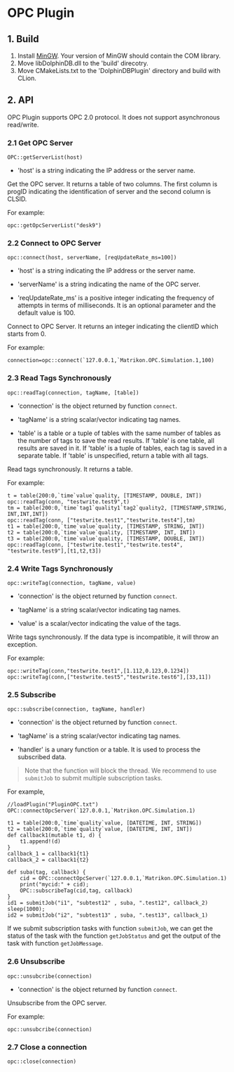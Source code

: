 # OPC Plugin

## 1. Build

1. Install [MinGW](http://www.mingw.org/). Your version of MinGW should contain the COM library.
2. Move libDolphinDB.dll to the 'build' direcotry.
3. Move CMakeLists.txt to the 'DolphinDBPlugin' directory and build with CLion.

## 2. API 

OPC Plugin supports OPC 2.0 protocol. It does not support asynchronous read/write. 

### 2.1 Get OPC Server

```
OPC::getServerList(host)
```
- 'host' is a string indicating the IP address or the server name. 

Get the OPC server. It returns a table of two columns. The first column is progID indicating the identification of server and the second column is CLSID.

For example:

```
opc::getOpcServerList("desk9")
```

### 2.2 Connect to OPC Server

```
opc::connect(host, serverName, [reqUpdateRate_ms=100])
```
- 'host' is a string indicating the IP address or the server name. 

- 'serverName' is a string indicating the name of the OPC server.

- 'reqUpdateRate_ms' is a positive integer indicating the frequency of attempts               in terms of milliseconds. It is an optional parameter and the default value is 100. 

Connect to OPC Server. It returns an integer indicating the clientID which starts from 0.

For example:

```
connection=opc::connect(`127.0.0.1,`Matrikon.OPC.Simulation.1,100)
```

### 2.3 Read Tags Synchronously

```
opc::readTag(connection, tagName, [table])
```
- 'connection' is the object returned by function `connect`.

- 'tagName' is a string scalar/vector indicating tag names.

- 'table' is a table or a tuple of tables with the same number of tables as the number of tags to save the read results. If 'table' is one table, all results are saved in it. If 'table' is a tuple of tables, each tag is saved in a separate table. If 'table' is unspecified, return a table with all tags. 

Read tags synchronously. It returns a table.

For example:

```
t = table(200:0,`time`value`quality, [TIMESTAMP, DOUBLE, INT])
opc::readTag(conn, "testwrite.test9",t)
tm = table(200:0,`time`tag1`quality1`tag2`quality2, [TIMESTAMP,STRING, INT,INT,INT])
opc::readTag(conn, ["testwrite.test1","testwrite.test4"],tm) 
t1 = table(200:0,`time`value`quality, [TIMESTAMP, STRING, INT])
t2 = table(200:0,`time`value`quality, [TIMESTAMP, INT, INT])
t3 = table(200:0,`time`value`quality, [TIMESTAMP, DOUBLE, INT])
opc::readTag(conn, ["testwrite.test1","testwrite.test4", "testwrite.test9"],[t1,t2,t3]) 
```

### 2.4 Write Tags Synchronously

```
opc::writeTag(connection, tagName, value)
```
- 'connection' is the object returned by function `connect`.

- 'tagName' is a string scalar/vector indicating tag names.

- 'value' is a scalar/vector indicating the value of the tags.

Write tags synchronously. If the data type is incompatible, it will throw an exception.

For example:

```
opc::writeTag(conn,"testwrite.test1",[1.112,0.123,0.1234])
opc::writeTag(conn,["testwrite.test5","testwrite.test6"],[33,11])

```

### 2.5 Subscribe

```
opc::subscribe(connection, tagName, handler)
```
- 'connection' is the object returned by function `connect`.

- 'tagName' is a string scalar/vector indicating tag names.

- 'handler' is a unary function or a table. It is used to process the subscribed data. 

> Note that the function will block the thread. We recommend to use `submitJob` to submit multiple subscription tasks.

For example,

```
//loadPlugin("PluginOPC.txt")
OPC::connectOpcServer(`127.0.0.1,`Matrikon.OPC.Simulation.1)

t1 = table(200:0,`time`quality`value, [DATETIME, INT, STRING])
t2 = table(200:0,`time`quality`value, [DATETIME, INT, INT])
def callback1(mutable t1, d) {
	t1.append!(d)
}
callback_1 = callback1{t1}
callback_2 = callback1{t2}

def suba(tag, callback) {
	cid = OPC::connectOpcServer(`127.0.0.1,`Matrikon.OPC.Simulation.1)
	print("mycid:" + cid);
	OPC::subscribeTag(cid,tag, callback)
}
id1 = submitJob("i1", "subtest12" , suba, ".test12", callback_2)
sleep(1000);
id2 = submitJob("i2", "subtest13" , suba, ".test13", callback_1)
```

If we submit subscription tasks with function `submitJob`, we can get the status of the task with the function `getJobStatus` and get the output of the task with function `getJobMessage`.

### 2.6 Unsubscribe

```
opc::unsubcribe(connection)
```
- 'connection' is the object returned by function `connect`.

Unsubscribe from the OPC server.

For example:

```
opc::unsubcribe(connection)
```

### 2.7 Close a connection

```
opc::close(connection)
```
